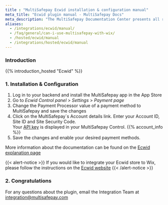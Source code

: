 ```yaml
---
title : "MultiSafepay Ecwid installation & configuration manual"
meta_title: "Ecwid plugin manual - MultiSafepay Docs"
meta_description: "The MultiSafepay Documentation Center presents all relevant information about our Plugins and API. You can also find support pages for payment methods, tools and general questions as well as the contact details of our Support and Integration Teams."
aliases: 
  - /integrations/ecwid/manual/
  - /faq/general/can-i-use-multisafepay-with-wix/
  - /hosted/ecwid/manual
  - /integrations/hosted/ecwid/manual
---
```


### Introduction

{{% introduction_hosted "Ecwid" %}}

### 1. Installation & Configuration
1. Log in to your backend and install the MultiSafepay app in the App Store
2. Go to _Ecwid Control panel_ > _Settings_ > _Payment page_
3. Change the Payment Processor value of a payment method to MultiSafepay and save the changes
4. Click on the MultiSafepay`s Account details link. Enter your Account ID, Site ID and Site Security Code.\
Your [API key](/faq/general/multisafepay-glossary/#api-key) is displayed in your MultiSafepay Control. {{% account_info %}}
5. Save the changes and enable your desired payment methods.

More information about the documentation can be found on the [Ecwid explanation page](https://support.ecwid.com/hc/en-us/articles/207808285-MultiSafepay#Howtosetup)

{{< alert-notice >}} If you would like to integrate your Ecwid store to Wix, please follow the instructions on the [Ecwid website](https://support.ecwid.com/hc/en-us/articles/115005874885-Adding-your-Ecwid-store-to-Wix-site) {{< /alert-notice >}}

### 2. Congratulations
For any questions about the plugin, email the Integration Team at <integration@multisafepay.com>


